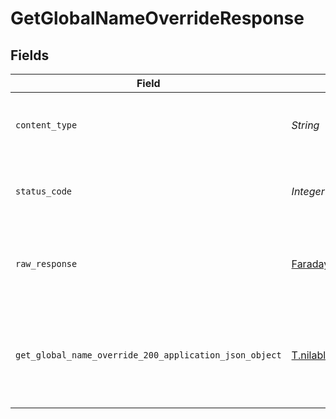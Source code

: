 # GetGlobalNameOverrideResponse


## Fields

| Field                                                                                                                                | Type                                                                                                                                 | Required                                                                                                                             | Description                                                                                                                          |
| ------------------------------------------------------------------------------------------------------------------------------------ | ------------------------------------------------------------------------------------------------------------------------------------ | ------------------------------------------------------------------------------------------------------------------------------------ | ------------------------------------------------------------------------------------------------------------------------------------ |
| `content_type`                                                                                                                       | *String*                                                                                                                             | :heavy_check_mark:                                                                                                                   | HTTP response content type for this operation                                                                                        |
| `status_code`                                                                                                                        | *Integer*                                                                                                                            | :heavy_check_mark:                                                                                                                   | HTTP response status code for this operation                                                                                         |
| `raw_response`                                                                                                                       | [Faraday::Response](https://www.rubydoc.info/gems/faraday/Faraday/Response)                                                          | :heavy_minus_sign:                                                                                                                   | Raw HTTP response; suitable for custom response parsing                                                                              |
| `get_global_name_override_200_application_json_object`                                                                               | [T.nilable(Operations::GetGlobalNameOverride200ApplicationJSON)](../../models/operations/getglobalnameoverride200applicationjson.md) | :heavy_minus_sign:                                                                                                                   | A successful response that contains the simpleObject sent in the request body                                                        |